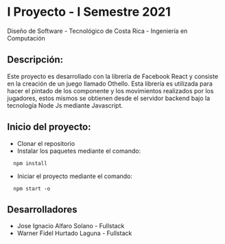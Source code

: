 # I Proyecto - I Semestre 2021

Diseño de Software - Tecnológico de Costa Rica - Ingeniería en Computación

## Descripción:

Este proyecto es desarrollado con la librería de Facebook React y consiste en la creación de un juego llamado Othello. Esta librería es utilizada para hacer el pintado de los componente y los movimientos realizados por los jugadores, estos mismos se obtienen desde el servidor backend bajo la tecnología Node Js mediante Javascript.

## Inicio del proyecto:

- Clonar el repositorio
- Instalar los paquetes mediante el comando:
```
  npm install
```
- Iniciar el proyecto mediante el comando:
```
  npm start -o
```


## Desarrolladores

- Jose Ignacio Alfaro Solano  - Fullstack
- Warner Fidel Hurtado Laguna - Fullstack
